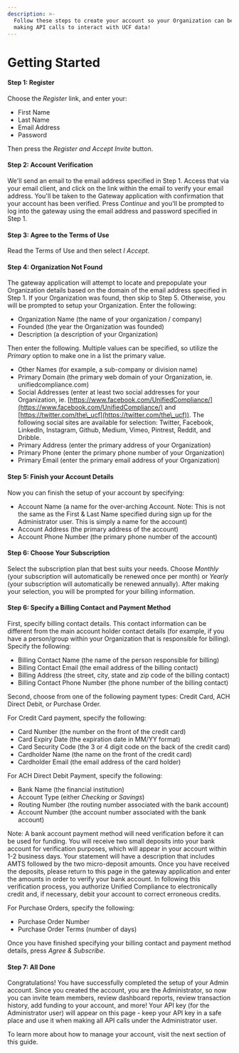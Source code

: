 ```yaml
---
description: >-
  Follow these steps to create your account so your Organization can begin
  making API calls to interact with UCF data!
---
```


# Getting Started

#### Step 1:  Register

Choose the _Register_ link, and enter your:

* First Name
* Last Name
* Email Address
* Password

Then press the _Register and Accept Invite_ button.

#### Step 2:  Account Verification

We'll send an email to the email address specified in Step 1.  Access that via your email client, and click on the link within the email to verify your email address.  You'll be taken to the Gateway application with confirmation that your account has been verified.  Press _Continue_ and you'll be prompted to log into the gateway using the email address and password specified in Step 1. &#x20;

#### Step 3:  Agree to the Terms of Use

Read the Terms of Use and then select _I Accept_.

#### Step 4:  Organization Not Found

The gateway application will attempt to locate and prepopulate your Organization details based on the domain of the email address specified in Step 1.  If your Organization was found, then skip to Step 5.  Otherwise, you will be prompted to setup your Organization.  Enter the following:

* Organization Name (the name of your organization / company)
* Founded (the year the Organization was founded)
* Description (a description of your Organization)

Then enter the following.  Multiple values can be specified, so utilize the _Primary_ option to make one in a list the primary value.

* Other Names (for example, a sub-company or division name)
* Primary Domain (the primary web domain of your Organization, ie. unifiedcompliance.com)
* Social Addresses (enter at least two social addresses for your Organization, ie. [https://www.facebook.com/UnifiedCompliance/](https://www.facebook.com/UnifiedCompliance/) and [https://twitter.com/the\_ucf](https://twitter.com/the\_ucf)).  The following social sites are available for selection:  Twitter, Facebook, LinkedIn, Instagram, Github, Medium, Vimeo, Pintrest, Reddit, and Dribble.
* Primary Address (enter the primary address of your Organization)
* Primary Phone (enter the primary phone number of your Organization)
* Primary Email (enter the primary email address of your Organization)

#### Step 5:  Finish your Account Details

Now you can finish the setup of your account by specifying:

* Account Name (a name for the over-arching Account.  Note:  This is not the same as the First & Last Name specified during sign up for the Administrator user.  This is simply a name for the account)
* Account Address (the primary address of the account)
* Account Phone Number (the primary phone number of the account)

#### Step 6: Choose Your Subscription

Select the subscription plan that best suits your needs.  Choose _Monthly_ (your subscription will automatically be renewed once per month) or _Yearly_ (your subscription will automatically be renewed annually).  After making your selection, you will be prompted for your billing information.

#### Step 6:  Specify a Billing Contact and Payment Method

First, specify billing contact details.  This contact information can be different from the main account holder contact details (for example, if you have a person/group within your Organization that is responsible for billing).  Specify the following:

* Billing Contact Name (the name of the person responsible for billing)
* Billing Contact Email (the email address of the billing contact)
* Billing Address (the street, city, state and zip code of the billing contact)
* Billing Contact Phone Number (the phone number of the billing contact)

Second, choose from one of the following payment types:  Credit Card, ACH Direct Debit, or Purchase Order.

For Credit Card payment, specify the following:

* Card Number (the number on the front of the credit card)
* Card Expiry Date (the expiration date in MM/YY format)
* Card Security Code (the 3 or 4 digit code on the back of the credit card)
* Cardholder Name (the name on the front of the credit card)
* Cardholder Email (the email address of the card holder)

For ACH Direct Debit Payment, specify the following:

* Bank Name (the financial institution)
* Account Type (either _Checking_ or _Savings_)
* Routing Number (the routing number associated with the bank account)
* Account Number (the account number associated with the bank account)

Note:  A bank account payment method will need verification before it can be used for funding.  You will receive two small deposits into your bank account for verification purposes, which will appear in your account within 1-2 business days.  Your statement will have a description that includes AMTS followed by the two micro-deposit amounts.  Once you have received the deposits, please return to this page in the gateway application and enter the amounts in order to verify your bank account.  In following this verification process, you authorize Unified Compliance to electronically credit and, if necessary, debit your account to correct erroneous credits.

For Purchase Orders, specify the following:

* Purchase Order Number&#x20;
* Purchase Order Terms (number of days)

Once you have finished specifying your billing contact and payment method details, press _Agree & Subscribe_.

#### Step 7:  All Done

Congratulations!  You have successfully completed the setup of your Admin account.  Since you created the account, you are the Administrator, so now you can invite team members, review dashboard reports, review transaction history, add funding to your account, and more!  Your API key (for the Administrator user) will appear on this page - keep your API key in a safe place and use it when making all API calls under the Administrator user. &#x20;

To learn more about how to manage your account, visit the next section of this guide.
